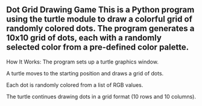 Dot Grid Drawing Game
This is a Python program using the turtle module to draw a colorful grid of randomly colored dots. The program generates a 10x10 grid of dots, each with a randomly selected color from a pre-defined color palette.
--------------------------------------------------------------------------------------------------------------------------------------------------------------
How It Works:
The program sets up a turtle graphics window.

A turtle moves to the starting position and draws a grid of dots.

Each dot is randomly colored from a list of RGB values.

The turtle continues drawing dots in a grid format (10 rows and 10 columns).
